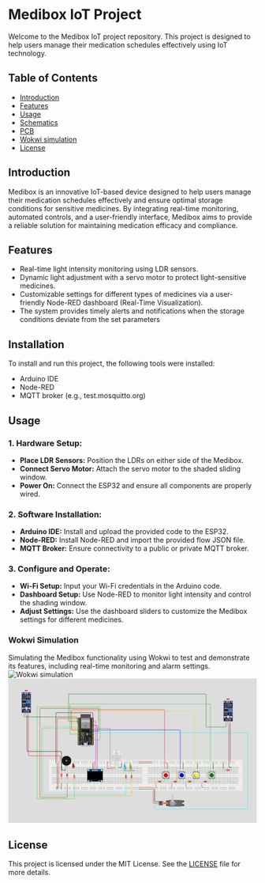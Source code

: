 # Medibox IoT Project

Welcome to the Medibox IoT project repository. This project is designed to help users manage their medication schedules effectively using IoT technology.

## Table of Contents
- [Introduction](#introduction)
- [Features](#features)
- [Usage](#usage)
- [Schematics](#schematics)
- [PCB](#PCB)
- [Wokwi simulation](#Wokwi)
- [License](#license)

## Introduction
Medibox is an innovative IoT-based device designed to help users manage their medication schedules effectively and ensure optimal storage conditions for sensitive medicines. By integrating real-time monitoring, automated controls, and a user-friendly interface, Medibox aims to provide a reliable solution for maintaining medication efficacy and compliance.

## Features
- Real-time light intensity monitoring using LDR sensors.
- Dynamic light adjustment with a servo motor to protect light-sensitive medicines.
- Customizable settings for different types of medicines via a user-friendly Node-RED dashboard (Real-Time Visualization).
- The system provides timely alerts and notifications when the storage conditions deviate from the set parameters

## Installation
To install and run this project, the following tools were installed:
- Arduino IDE
- Node-RED
- MQTT broker (e.g., test.mosquitto.org)


## Usage
### 1. Hardware Setup:
   - **Place LDR Sensors:** Position the LDRs on either side of the Medibox.
   - **Connect Servo Motor:** Attach the servo motor to the shaded sliding window.
   - **Power On:** Connect the ESP32 and ensure all components are properly wired.

### 2. Software Installation:
   - **Arduino IDE:** Install and upload the provided code to the ESP32.
   - **Node-RED:** Install Node-RED and import the provided flow JSON file.
   - **MQTT Broker:** Ensure connectivity to a public or private MQTT broker.

### 3. Configure and Operate:
   - **Wi-Fi Setup:** Input your Wi-Fi credentials in the Arduino code.
   - **Dashboard Setup:** Use Node-RED to monitor light intensity and control the shading window.
   - **Adjust Settings:** Use the dashboard sliders to customize the Medibox settings for different medicines.

### Wokwi Simulation
Simulating the Medibox functionality using Wokwi to test and demonstrate its features, including real-time monitoring and alarm settings.
![Wokwi simulation](images/wokwi1.png)
![Wokwi simulation](images/wokwi2.png)


## License
This project is licensed under the MIT License. See the [LICENSE](LICENSE) file for more details.
